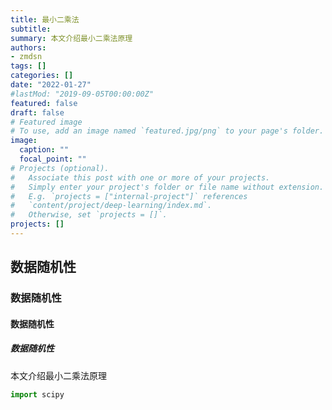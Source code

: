 ```yaml
---
title: 最小二乘法
subtitle: 
summary: 本文介绍最小二乘法原理
authors:
- zmdsn
tags: []
categories: []
date: "2022-01-27"
#lastMod: "2019-09-05T00:00:00Z"
featured: false
draft: false
# Featured image
# To use, add an image named `featured.jpg/png` to your page's folder. 
image:
  caption: ""
  focal_point: ""
# Projects (optional).
#   Associate this post with one or more of your projects.
#   Simply enter your project's folder or file name without extension.
#   E.g. `projects = ["internal-project"]` references 
#   `content/project/deep-learning/index.md`.
#   Otherwise, set `projects = []`.
projects: []
---
```

## 数据随机性
### 数据随机性
#### 数据随机性
##### 数据随机性

本文介绍最小二乘法原理

```python
import scipy
```












